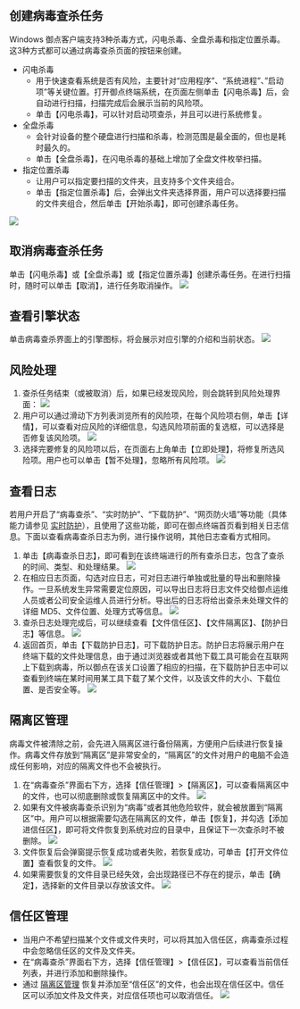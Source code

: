 ##  创建病毒查杀任务
Windows 御点客户端支持3种杀毒方式，闪电杀毒、全盘杀毒和指定位置杀毒。这3种方式都可以通过病毒查杀页面的按钮来创建。
- 闪电杀毒
	- 用于快速查看系统是否有风险，主要针对“应用程序”、“系统进程”、”启动项”等关键位置。打开御点终端系统，在页面左侧单击【闪电杀毒】后，会自动进行扫描，扫描完成后会展示当前的风险项。
	- 单击【闪电杀毒】，可以针对启动项查杀，并且可以进行系统修复。
- 全盘杀毒
	- 会针对设备的整个硬盘进行扫描和杀毒，检测范围是最全面的，但也是耗时最久的。
	- 单击【全盘杀毒】，在闪电杀毒的基础上增加了全盘文件枚举扫描。
- 指定位置杀毒
	- 让用户可以指定要扫描的文件夹，且支持多个文件夹组合。
	- 单击【指定位置杀毒】后，会弹出文件夹选择界面，用户可以选择要扫描的文件夹组合，然后单击【开始杀毒】，即可创建杀毒任务。

![](https://main.qcloudimg.com/raw/b601ddfef007a6e169bbb36610b1ac4f.png)

## 取消病毒查杀任务
单击【闪电杀毒】或【全盘杀毒】或【指定位置杀毒】创建杀毒任务。在进行扫描时，随时可以单击【取消】，进行任务取消操作。
![](https://main.qcloudimg.com/raw/6a5f15b7b4b43f84d55f517afa97774a.png)
##  查看引擎状态
单击病毒查杀界面上的引擎图标，将会展示对应引擎的介绍和当前状态。
![](https://main.qcloudimg.com/raw/210c9aae9cbb75ec2d628e4258938cec.png)

##  风险处理
1. 查杀任务结束（或被取消）后，如果已经发现风险，则会跳转到风险处理界面：
![](https://main.qcloudimg.com/raw/952cab141be5035de3335d92b201c99d.png)
2. 用户可以通过滑动下方列表浏览所有的风险项，在每个风险项右侧，单击【详情】，可以查看对应风险的详细信息，勾选风险项前面的复选框，可以选择是否修复该风险项。
![](https://main.qcloudimg.com/raw/0d77c64694fa104b73263ab9c0b411c1.png)
3. 选择完要修复的风险项以后，在页面右上角单击【立即处理】，将修复所选风险项。用户也可以单击【暂不处理】，忽略所有风险项。
![](https://main.qcloudimg.com/raw/4f21b269001fbb75452861b625a78a0b.png)

## 查看日志
若用户开启了“病毒查杀”、“实时防护”、“下载防护”、“网页防火墙”等功能（具体能力请参见 [实时防护](https://cloud.tencent.com/document/product/1009/40328)），且使用了这些功能，即可在御点终端首页看到相关日志信息。下面以查看病毒查杀日志为例，进行操作说明，其他日志查看方式相同。
1. 单击【病毒查杀日志】，即可看到在该终端进行的所有查杀日志，包含了查杀的时间、类型、和处理结果。
![](https://main.qcloudimg.com/raw/b3e350a76f2dc1154f6d2bdaafa21812.png)
2. 在相应日志页面，勾选对应日志，可对日志进行单独或批量的导出和删除操作。一旦系统发生异常需要定位原因，可以导出日志将日志文件交给御点运维人员或者公司安全运维人员进行分析。导出后的日志将给出查杀未处理文件的详细 MD5、文件位置、处理方式等信息。
![](https://main.qcloudimg.com/raw/6dbf4f4a15a673f7e3fe24bbb1d20365.png)
3. 查杀日志处理完成后，可以继续查看【文件信任区】、【文件隔离区】、【防护日志】等信息。
![](https://main.qcloudimg.com/raw/0972b8ba1c3087644d490bc5e8840428.png)
4. 返回首页，单击【下载防护日志】，可下载防护日志。防护日志将展示用户在终端下载的文件处理信息，由于通过浏览器或者其他下载工具可能会在互联网上下载到病毒，所以御点在该关口设置了相应的扫描，在下载防护日志中可以查看到终端在某时间用某工具下载了某个文件，以及该文件的大小、下载位置、是否安全等。
![](https://main.qcloudimg.com/raw/7eae757f02622dcafffb4cc680be9455.png)

<span id="glqgl"></span>
## 隔离区管理
病毒文件被清除之前，会先进入隔离区进行备份隔离，方便用户后续进行恢复操作。病毒文件存放到“隔离区”是非常安全的，“隔离区”的文件对用户的电脑不会造成任何影响，对应的隔离文件也不会被执行。
1. 在“病毒查杀”界面右下方，选择【信任管理】>【隔离区】，可以查看隔离区中的文件，也可以彻底删除或恢复隔离区中的文件。
![](https://main.qcloudimg.com/raw/51546e520727095f2ad38a36059681f4.png)
2. 如果有文件被病毒查杀识别为“病毒”或者其他危险软件，就会被放置到“隔离区”中。用户可以根据需要勾选在隔离区的文件，单击【恢复】，并勾选【添加进信任区】，即可将文件恢复到系统对应的目录中，且保证下一次查杀时不被删除。
![](https://main.qcloudimg.com/raw/856014181a59094e6ef73b5fd3da22ea.png)
3. 文件恢复后会弹窗提示恢复成功或者失败，若恢复成功，可单击【打开文件位置】查看恢复的文件。
![](https://main.qcloudimg.com/raw/d3d3ea1a47ca2a66e038717371b13a1e.png)
4. 如果需要恢复的文件目录已经失效，会出现路径已不存在的提示，单击【确定】，选择新的文件目录以存放该文件。
![](https://main.qcloudimg.com/raw/4617a909c91a607bb09c06ecde425f56.png)

## 信任区管理
- 当用户不希望扫描某个文件或文件夹时，可以将其加入信任区，病毒查杀过程中会忽略信任区的文件及文件夹。
- 在“病毒查杀”界面右下方，选择【信任管理】>【信任区】，可以查看当前信任列表，并进行添加和删除操作。
- 通过 [隔离区管理](#glqgl) 恢复并添加至“信任区”的文件，也会出现在信任区中。信任区可以添加文件及文件夹，对应信任项也可以取消信任。
![](https://main.qcloudimg.com/raw/192b6f9664fb327396f66c37cee940d8.png)



